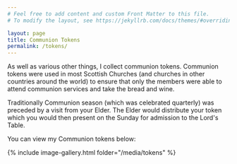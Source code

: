```yaml
---
# Feel free to add content and custom Front Matter to this file.
# To modify the layout, see https://jekyllrb.com/docs/themes/#overriding-theme-defaults

layout: page
title: Communion Tokens
permalink: /tokens/
---
```


As well as various other things, I collect communion tokens. Communion tokens were used in most Scottish Churches (and churches in other countries around the world) to ensure that only the members were able to attend communion services and take the bread and wine.

Traditionally Communion season (which was celebrated quarterly) was preceded by a visit from your Elder. The Elder would distribute your token which you would then present on the Sunday for admission to the Lord's Table.

You can view my Communion tokens below:

{% include image-gallery.html folder="/media/tokens" %}
